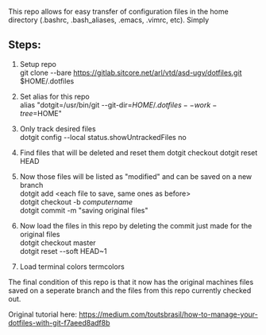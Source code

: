 This repo allows for easy transfer of configuration files in the home directory (.bashrc, .bash_aliases, .emacs, .vimrc, etc). Simply 

## Steps:

1. Setup repo  
	git clone --bare https://gitlab.sitcore.net/arl/vtd/asd-ugv/dotfiles.git $HOME/.dotfiles
  
2. Set alias for this repo  
	alias "dotgit=/usr/bin/git --git-dir=$HOME/.dotfiles --work-tree=$HOME"
  
3. Only track desired files  
   	dotgit config --local status.showUntrackedFiles no
  
4. Find files that will be deleted and reset them
	dotgit checkout
	dotgit reset HEAD <each file listed by checkout>

5. Now those files will be listed as "modified" and can be saved on a new branch  
       dotgit add <each file to save, same ones as before>  
       dotgit checkout -b _computername_  
       dotgit commit -m "saving original files"  
  
8. Now load the files in this repo by deleting the commit just made for the original files  
       dotgit checkout master  
       dotgit reset --soft HEAD~1

9. Load terminal colors
       termcolors

The final condition of this repo is that it now has the original machines files saved on a seperate branch and the files from this repo currently checked out.  


Original tutorial here: https://medium.com/toutsbrasil/how-to-manage-your-dotfiles-with-git-f7aeed8adf8b



